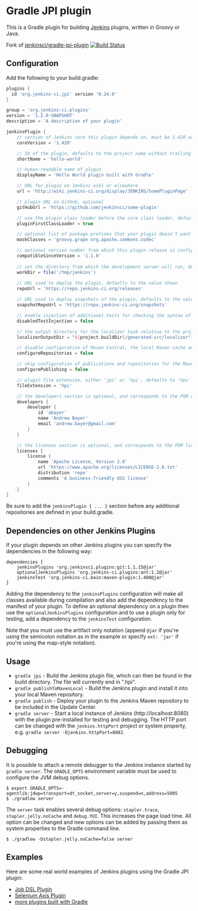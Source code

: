 # Gradle JPI plugin

This is a Gradle plugin for building [Jenkins](http://jenkins-ci.org)
plugins, written in Groovy or Java. 

Fork of [jenkinsci/gradle-jpi-plugin](https://github.com/jenkinsci/gradle-jpi-plugin) [![Build Status](https://travis-ci.org/Argelbargel/gradle-jpi-plugin.svg?branch=master)](https://travis-ci.org/Argelbargel/gradle-jpi-plugin)

## Configuration

Add the following to your build.gradle:

```groovy
plugins {
  id 'org.jenkins-ci.jpi' version '0.24.0'
}

group = 'org.jenkins-ci.plugins'
version = '1.2.0-SNAPSHOT'
description = 'A description of your plugin'

jenkinsPlugin {
    // version of Jenkins core this plugin depends on, must be 1.420 or later
    coreVersion = '1.420'

    // ID of the plugin, defaults to the project name without trailing '-plugin'
    shortName = 'hello-world'

    // human-readable name of plugin                                               
    displayName = 'Hello World plugin built with Gradle'

    // URL for plugin on Jenkins wiki or elsewhere
    url = 'http://wiki.jenkins-ci.org/display/JENKINS/SomePluginPage'

    // plugin URL on GitHub, optional
    gitHubUrl = 'https://github.com/jenkinsci/some-plugin'              

    // use the plugin class loader before the core class loader, defaults to false
    pluginFirstClassLoader = true

    // optional list of package prefixes that your plugin doesn't want to see from core 
    maskClasses = 'groovy.grape org.apache.commons.codec'

    // optional version number from which this plugin release is configuration-compatible
    compatibleSinceVersion = '1.1.0'
    
    // set the directory from which the development server will run, defaults to 'work'
    workDir = file('/tmp/jenkins')
    
    // URL used to deploy the plugin, defaults to the value shown
    repoUrl = 'https://repo.jenkins-ci.org/releases'

    // URL used to deploy snapshots of the plugin, defaults to the value shown
    snapshotRepoUrl = 'https://repo.jenkins-ci.org/snapshots'

    // enable injection of additional tests for checking the syntax of Jelly and other things
    disabledTestInjection = false

    // the output directory for the localizer task relative to the project root, defaults to the value shown
    localizerOutputDir = "${project.buildDir}/generated-src/localizer"

    // disable configuration of Maven Central, the local Maven cache and the Jenkins Maven repository, defaults to true
    configureRepositories = false

    // skip configuration of publications and repositories for the Maven Publishing plugin, defaults to true
    configurePublishing = false

    // plugin file extension, either 'jpi' or 'hpi', defaults to 'hpi'
    fileExtension = 'hpi'

    // the developers section is optional, and corresponds to the POM developers section
    developers {
        developer {
            id 'abayer'
            name 'Andrew Bayer'
            email 'andrew.bayer@gmail.com'
        }
    }

    // the licenses section is optional, and corresponds to the POM licenses section
    licenses {
        license {
            name 'Apache License, Version 2.0'
            url 'https://www.apache.org/licenses/LICENSE-2.0.txt'
            distribution 'repo'
            comments 'A business-friendly OSS license'
        }
    }
}
```

Be sure to add the `jenkinsPlugin { ... }` section before any additional
repositories are defined in your build.gradle.

## Dependencies on other Jenkins Plugins

If your plugin depends on other Jenkins plugins you can specify the dependencies in the following way:

	dependencies {
		jenkinsPlugins 'org.jenkinsci.plugins:git:1.1.15@jar'
		optionalJenkinsPlugins 'org.jenkins-ci.plugins:ant:1.2@jar'
		jenkinsTest 'org.jenkins-ci.main:maven-plugin:1.480@jar'
	}

Adding the dependency to the `jenkinsPlugins` configuration will make all classes available during compilation and
also add the dependency to the manifest of your plugin. To define an optional dependency on a plugin then use
the `optionalJenkinsPlugins` configuration and to use a plugin only for testing, add a dependency to the `jenkinsTest`
configuration.

Note that you must use the artifact only notation (append `@jar` if you're using the semicolon notation as in the
example or specify `ext: 'jar'` if you're using the map-style notation). 

## Usage

* `gradle jpi` - Build the Jenkins plugin file, which can then be
  found in the build directory. The file will currently end in ".hpi".
* `gradle publishToMavenLocal` - Build the Jenkins plugin and install it into your
  local Maven repository.
* `gradle publish` - Deploy your plugin to
  the Jenkins Maven repository to be included in the Update Center.
* `gradle server` - Start a local instance of Jenkins (http://localhost:8080) with the plugin pre-installed for testing
  and debugging. The HTTP port can be changed with the `jenkins.httpPort` project or system property, e.g.
  `gradle server -Djenkins.httpPort=8082`.

## Debugging

It is possible to attach a remote debugger to the Jenkins instance started by `gradle server`. The `GRADLE_OPTS`
environment variable must be used to configure the JVM debug options.

    $ export GRADLE_OPTS=-agentlib:jdwp=transport=dt_socket,server=y,suspend=n,address=5005
    $ ./gradlew server

The `server` task enables several debug options: `stapler.trace`, `stapler.jelly.noCache` and `debug.YUI`. This
increases the page load time. All option can be changed and new options can be added by passing them as system
properties to the Gradle command line.

    $ ./gradlew -Dstapler.jelly.noCache=false server

## Examples

Here are some real world examples of Jenkins plugins using the Gradle JPI plugin:

* [Job DSL Plugin](https://github.com/jenkinsci/job-dsl-plugin)
* [Selenium Axis Plugin](https://github.com/jenkinsci/selenium-axis-plugin)
* [more plugins built with Gradle](https://jenkins.ci.cloudbees.com/job/jenkins%20plugin%20%28gradle%29/)
